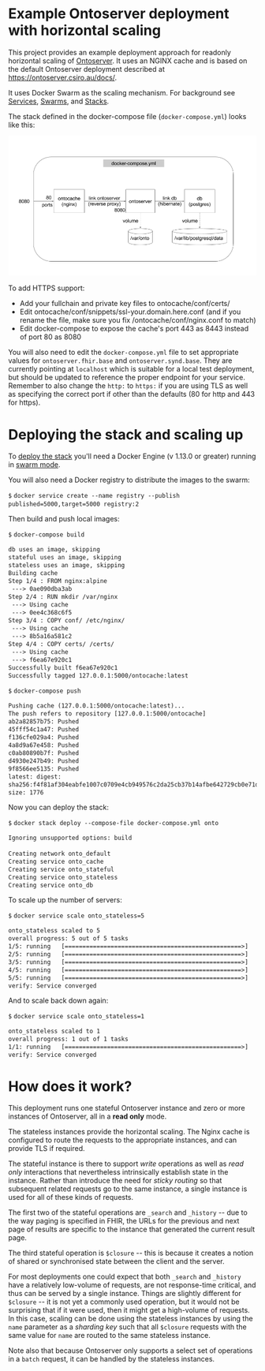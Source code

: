 # Example Ontoserver deployment with horizontal scaling

This project provides an example deployment approach for readonly horizontal scaling of [Ontoserver](https://ontoserver.csiro.au).
It uses an NGINX cache and is based on the default Ontoserver deployment described at https://ontoserver.csiro.au/docs/.

It uses Docker Swarm as the scaling mechanism.
For background see [Services](https://docs.docker.com/get-started/part3/), [Swarms](https://docs.docker.com/get-started/part4/), and [Stacks](https://docs.docker.com/get-started/part5/).

The stack defined in the docker-compose file (`docker-compose.yml`) looks like this:

![Ontoserver deployment diagram](deployment.png)

To add HTTPS support:
 * Add your fullchain and private key files to ontocache/conf/certs/
 * Edit ontocache/conf/snippets/ssl-your.domain.here.conf (and if you rename the file, make sure you fix /ontocache/conf/nginx.conf to match)
 * Edit docker-compose to expose the cache's port 443 as 8443 instead of port 80 as 8080

You will also need to edit the `docker-compose.yml` file to set appropriate values for `ontoserver.fhir.base` and `ontoserver.synd.base`.
They are currently pointing at `localhost` which is suitable for a local test deployment, but should be updated to reference the proper endpoint for your service.
Remember to also change the `http:` to `https:` if you are using TLS as well as specifying the correct port if other than the defaults (80 for http and 443 for https).

# Deploying the stack and scaling up

To [deploy the stack](https://docs.docker.com/engine/swarm/stack-deploy/) you'll need a Docker Engine (v 1.13.0 or greater) running in [swarm mode](https://docs.docker.com/engine/swarm/swarm-mode/).

You will also need a Docker registry to distribute the images to the swarm:

`$` `docker service create --name registry --publish published=5000,target=5000 registry:2`

Then build and push local images:

`$` `docker-compose build`
```
db uses an image, skipping
stateful uses an image, skipping
stateless uses an image, skipping
Building cache
Step 1/4 : FROM nginx:alpine
 ---> 0ae090dba3ab
Step 2/4 : RUN mkdir /var/nginx
 ---> Using cache
 ---> 0ee4c368c6f5
Step 3/4 : COPY conf/ /etc/nginx/
 ---> Using cache
 ---> 8b5a16a581c2
Step 4/4 : COPY certs/ /certs/
 ---> Using cache
 ---> f6ea67e920c1
Successfully built f6ea67e920c1
Successfully tagged 127.0.0.1:5000/ontocache:latest
```

`$` `docker-compose push`
```
Pushing cache (127.0.0.1:5000/ontocache:latest)...
The push refers to repository [127.0.0.1:5000/ontocache]
ab2a82857b75: Pushed
45fff54c1a47: Pushed
f136cfe029a4: Pushed
4a8d9a67e458: Pushed
c0ab80890b7f: Pushed
d4930e247b49: Pushed
9f8566ee5135: Pushed
latest: digest: sha256:f4f81af304eabfe1007c0709e4cb949576c2da25cb37b14afbe642729cb0e71d size: 1776
```

Now you can deploy the stack:

`$` `docker stack deploy --compose-file docker-compose.yml onto`
```
Ignoring unsupported options: build

Creating network onto_default
Creating service onto_cache
Creating service onto_stateful
Creating service onto_stateless
Creating service onto_db
```

To scale up the number of servers:

`$` `docker service scale onto_stateless=5`
```
onto_stateless scaled to 5
overall progress: 5 out of 5 tasks 
1/5: running   [==================================================>] 
2/5: running   [==================================================>] 
3/5: running   [==================================================>] 
4/5: running   [==================================================>] 
5/5: running   [==================================================>] 
verify: Service converged 
```

And to scale back down again:

`$` `docker service scale onto_stateless=1`
```
onto_stateless scaled to 1
overall progress: 1 out of 1 tasks 
1/1: running   [==================================================>] 
verify: Service converged 
```


# How does it work?

This deployment runs one stateful Ontoserver instance and zero or more instances of Ontoserver, all in a **read only** mode.

The stateless instances provide the horizontal scaling.  The Nginx cache is configured to route the requests to the appropriate instances, and can provide TLS if required.

The stateful instance is there to support _write_ operations as well as _read only_ interactions that nevertheless intrinsically establish state in the instance.
Rather than introduce the need for _sticky routing_ so that subsequent related requests go to the same instance, a single instance is used for all of these kinds of requests.

The first two of the stateful operations are `_search` and `_history` -- due to the way paging is specified in FHIR, the URLs for the previous and next page of results are specific to the instance that generated the current result page.

The third stateful operation is `$closure` -- this is because it creates a notion of shared or synchronised state between the client and the server.

For most deployments one could expect that both `_search` and `_history` have a relatively low-volume of requests, are not response-time critical, and thus can be served by a single instance.
Things are slightly different for `$closure` -- it is not yet a commonly used operation, but it would not be surprising that if it were used, then it might get a high-volume of requests.
In this case, scaling can be done using the stateless instances by using the `name` parameter as a _sharding key_ such that all `$closure` requests with the same value for `name` are routed to the same stateless instance.

Note also that because Ontoserver only supports a select set of operations in a `batch` request, it can be handled by the stateless instances.

